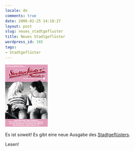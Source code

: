 ```yaml
---
locale: de
comments: true
date: 2006-02-25 14:18:27
layout: post
slug: neues_stadtgefluster
title: Neues Stadtgeflüster
wordpress_id: 165
tags:
- Stadtgeflüster
---
```


[![Stadtgefluester](/images/2006-02-25-neues_stadtgefluster/stadtgefluester-2006-02.png)](http://stadtgefluester-muenster.de/06/01/index.php)

Es ist soweit! Es gibt eine neue Ausgabe des
[Stadtgeflüsters](http://stadtgefluester-muenster.de/06/01/index.php).

Lesen! 
